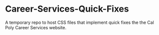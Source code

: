 # Career-Services-Quick-Fixes
A temporary repo to host CSS files that implement quick fixes the the Cal Poly Career Services website.
